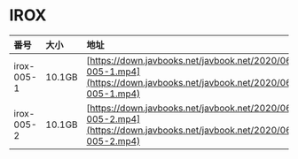 # IROX

| 番号 | 大小 | 地址 |
| :--- | :--- | :--- |
| irox-005-1 | 10.1GB | [https://down.javbooks.net/javbook.net/2020/06/26/irox-005-1.mp4](https://down.javbooks.net/javbook.net/2020/06/26/irox-005-1.mp4) |
| irox-005-2 | 10.1GB | [https://down.javbooks.net/javbook.net/2020/06/26/irox-005-2.mp4](https://down.javbooks.net/javbook.net/2020/06/26/irox-005-2.mp4) |

